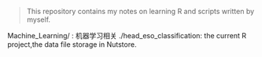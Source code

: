 > This repository contains my notes on learning R and scripts written by myself.

Machine_Learning/ : 机器学习相关
	./head_eso_classification: the current R project,the data file storage in Nutstore.